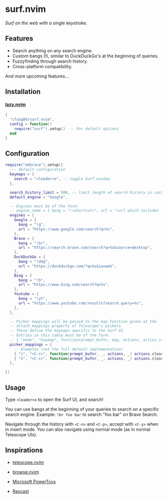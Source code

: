 # surf.nvim

*Surf on the web with a single keystroke.*

## Features

- Search anything on any search engine.
- Custom bangs (!), similar to DuckDuckGo's at the beginning of queries.
- Fuzzyfinding through search history.
- Cross-platform compatibility.

And more upcoming features...

## Installation

#### [lazy.nvim](https://github.com/folke/lazy.nvim)

```lua
{
  "cfung89/surf.nvim",
  config = function()
    require("surf").setup()  -- For default options
  end
}
```

## Configuration

```lua
require("embrace").setup({
  --- default configuration
  keymaps = {
    search = "<leader>o", -- toggle Surf window
  },

  search_history_limit = 500, -- limit length of search history in cached file
  default_engine = "Google",

  -- Engines must be of the form:
  -- engine_name = { bang = "!<shortcut>", url = "<url which includes '%s' for search query>" }
  engines = {
    Google = {
      bang = "!g",
      url = "https://www.google.com/search?q=%s",
    },
    Brave = {
      bang = "!br",
      url = "https://search.brave.com/search?q=%s&source=desktop",
    },
    DuckDuckGo = {
      bang = "!ddg",
      url = "https://duckduckgo.com/?q=%s&ia=web",
    },
    Bing = {
      bang = "!b",
      url = "https://www.bing.com/search?q=%s",
    },
    Youtube = {
      bang = "!yt",
      url = "https://www.youtube.com/results?search_query=%s",
    },
  },

  -- Picker mappings will be passed to the map function given at the
  -- attach_mappings property of Telescope's pickers.
  -- These define the keymaps specific to the Surf UI.
  -- Entries in this table must be of the form:
  -- { "mode", "keymap", function(prompt_bufnr, map, actions, action_state) }
  picker_mappings = {
    -- Examples (not the full default implementation)
    { "i", "<C-c>", function(prompt_bufnr, _, actions, _) actions.close(prompt_bufnr) end },
    { "n", "<C-c>", function(prompt_bufnr, _, actions, _) actions.close(prompt_bufnr) end },
  },

})
```

## Usage

Type `<leader>o` to open the Surf UI, and search!

You can use bangs at the beginning of your queries to search on a specific search engine.
Example: `!br foo bar` to search "foo bar" on Brave Search.

Navigate through the history with `<C-n>` and `<C-p>`, accept with `<C-y>` when in insert mode.
You can also navigate using normal mode (as in normal Telescope UIs).

## Inspirations

- [telescope.nvim](https://github.com/nvim-telescope/telescope.nvim/tree/master)
- [browse.nvim](https://github.com/lalitmee/browse.nvim/tree/main)

- [Microsoft PowerToys](https://github.com/microsoft/PowerToys)
- [Raycast](https://www.raycast.com/)
